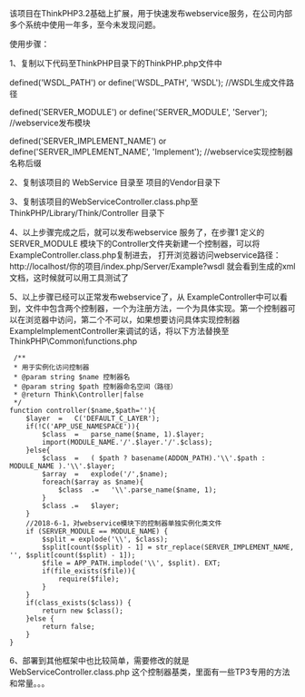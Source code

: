 该项目在ThinkPHP3.2基础上扩展，用于快速发布webservice服务，在公司内部多个系统中使用一年多，至今未发现问题。

使用步骤：

1、复制以下代码至ThinkPHP目录下的ThinkPHP.php文件中

defined('WSDL_PATH')   or define('WSDL_PATH', 'WSDL');  //WSDL生成文件路径

defined('SERVER_MODULE')   or define('SERVER_MODULE', 'Server'); //webservice发布模块

defined('SERVER_IMPLEMENT_NAME')   or define('SERVER_IMPLEMENT_NAME', 'Implement'); //webservice实现控制器名称后缀


2、复制该项目的 WebService 目录至 项目的Vendor目录下


3、复制该项目的WebServiceController.class.php至 ThinkPHP/Library/Think/Controller 目录下

4、以上步骤完成之后，就可以发布webservice 服务了，在步骤1 定义的 SERVER_MODULE 模块下的Controller文件夹新建一个控制器，可以将 ExampleController.class.php复制进去，
打开浏览器访问webservice路径： http://localhost/你的项目/index.php/Server/Example?wsdl 就会看到生成的xml文档，这时候就可以用工具测试了

5、以上步骤已经可以正常发布webservice了，从 ExampleController中可以看到，文件中包含两个控制器，一个为注册方法，一个为具体实现。第一个控制器可以在浏览器中访问，第二个不可以，如果想要访问具体实现控制器 ExampleImplementController来调试的话，将以下方法替换至 ThinkPHP\Common\functions.php

     /**
     * 用于实例化访问控制器
     * @param string $name 控制器名
     * @param string $path 控制器命名空间（路径）
     * @return Think\Controller|false
     */
    function controller($name,$path=''){
        $layer  =   C('DEFAULT_C_LAYER');
        if(!C('APP_USE_NAMESPACE')){
            $class  =   parse_name($name, 1).$layer;
            import(MODULE_NAME.'/'.$layer.'/'.$class);
        }else{
            $class  =   ( $path ? basename(ADDON_PATH).'\\'.$path : MODULE_NAME ).'\\'.$layer;
            $array  =   explode('/',$name);
            foreach($array as $name){
                $class  .=   '\\'.parse_name($name, 1);
            }
            $class .=   $layer;
        }
        //2018-6-1，对webservice模块下的控制器单独实例化类文件
        if (SERVER_MODULE == MODULE_NAME) {
            $split = explode('\\', $class);
            $split[count($split) - 1] = str_replace(SERVER_IMPLEMENT_NAME, '', $split[count($split) - 1]);
            $file = APP_PATH.implode('\\', $split). EXT;
            if(file_exists($file)){
                require($file);
            }
        }
        if(class_exists($class)) {
            return new $class();
        }else {
            return false;
        }
    }

6、部署到其他框架中也比较简单，需要修改的就是 WebServiceController.class.php 这个控制器基类，里面有一些TP3专用的方法和常量。。。

